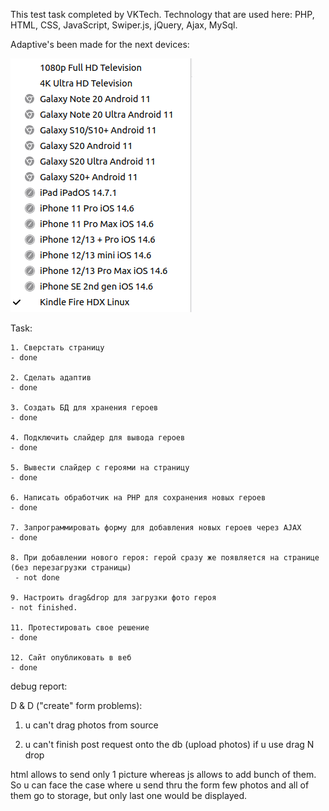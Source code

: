 This test task completed by VKTech.
Technology that are used here:
PHP, HTML, CSS, JavaScript, Swiper.js, jQuery, Ajax, MySql.


Adaptive's been made for the next devices:

![alt text](./img/compatibility.png)



Task: 

    1. Сверстать страницу
    - done
    
    2. Сделать адаптив
    - done
    
    3. Создать БД для хранения героев
    - done
    
    4. Подключить слайдер для вывода героев
    - done
    
    5. Вывести слайдер с героями на страницу
    - done
    
    6. Написать обработчик на PHP для сохранения новых героев
    - done
    
    7. Запрограммировать форму для добавления новых героев через AJAX
    - done
    
    8. При добавлении нового героя: герой сразу же появляется на странице (без перезагрузки страницы)
     - not done
     
    9. Настроить drag&drop для загрузки фото героя
    - not finished.
    
    11. Протестировать свое решение
    - done
    
    12. Сайт опубликовать в веб
    - done



debug report:

D & D 
("create" form problems):

1. u can't drag photos from source

2. u can't finish post request onto the db (upload photos) if  u use drag N drop

html allows to send only 1 picture whereas js allows to add bunch of them. So u can face the case where u send thru the form few photos and all of them go to storage, but only last one would be displayed.
